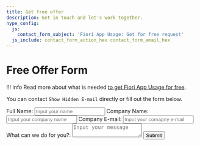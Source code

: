 ```yaml
---
title: Get free offer
description: Get in touch and let's work together.
nype_config:
  js:
    contact_form_subject: 'Fiori App Usage: Get for free request'
  js_include: contact_form_action_hex contact_form_email_hex
---
```

# Free Offer Form

!!! info
    Read more about what is needed [to get Fiori App Usage for free](2020/get-for-free.md).

You can contact <span class="nype-code-button nype-show-email">`Show Hidden E-mail`</span> directly or fill out the form below.

<div class="nype-form-wrapper">
    <form class="nype-form" method="POST">
        <label for="fullname">Full Name:</label>
        <input 
            class="md-input" 
            id="fullname"
            name="fullname"
            placeholder="Input your name"
            required
            type="text"
        >
        <label for="companyname">Company Name:</label>
        <input 
            class="md-input" 
            id="companyname"
            name="companyname"
            placeholder="Input your company name"
            required
            type="text"
        >
        <label for="email">Company E-mail:</label>
        <input
            autocomplete="email"
            class="md-input"
            id="email"
            name="email"
            placeholder="Input your comapny e-mail"
            required
            type="email"
        >
        <label for="message">What can we do for you?:</label>
        <textarea
            class="md-input"
            id="message"
            name="message"
            placeholder="Input your message"
            required
        ></textarea>
        <button 
            class="md-button md-button--primary"
            type="submit"
        >Submit</button>
    </form>
</div>